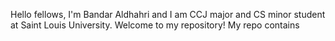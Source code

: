 Hello fellows, I'm Bandar Aldhahri and I am CCJ major and CS minor student at Saint Louis University. 
Welcome to my repository! My repo contains
